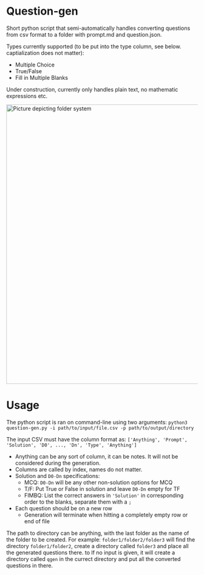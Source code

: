 # Question-gen
Short python script that semi-automatically handles converting questions from csv format to a folder with prompt.md and question.json.

Types currently supported (to be put into the type column, see below. captialization does not matter):
- Multiple Choice
- True/False
- Fill in Multiple Blanks

Under construction, currently only handles plain text, no mathematic expressions etc.

<img width="733" alt="Picture depicting folder system" src="https://github.com/Qasmokejz/Question-gen/assets/71815990/241534e5-446a-4912-ac28-787bfebf1954">

# Usage

The python script is ran on command-line using two arguments:
`python3 question-gen.py -i path/to/input/file.csv -p path/to/output/directory`

The input CSV must have the column format as: `['Anything', 'Prompt', 'Solution', 'D0', ..., 'Dn', 'Type', 'Anything']`
- Anything can be any sort of column, it can be notes. It will not be considered during the generation.
- Columns are called by index, names do not matter.
- Solution and `D0-Dn` specifications:
    - MCQ: `D0-Dn` will be any other non-solution options for MCQ
    - T/F: Put True or False in solution and leave `D0-Dn` empty for TF
    - FIMBQ: List the correct answers in `'Solution'` in corresponding order to the blanks, separate them with a `;`
- Each question should be on a new row
    - Generation will terminate when hitting a completely empty row or end of file

The path to directory can be anything, with the last folder as the name of the folder to be created. For example: `folder1/folder2/folder3` will find the directory `folder1/folder2`, create a directory called `folder3` and place all the generated questions there. to If no input is given, it will create a directory called `qgen` in the currect directory and put all the converted questions in there.
